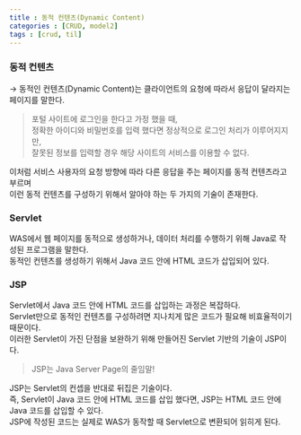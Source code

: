 ```yaml
---
title : 동적 컨텐츠(Dynamic Content)
categories : [CRUD, model2]
tags : [crud, til]
---
```


### 동적 컨텐츠 
→ 동적인 컨텐츠(Dynamic Content)는 클라이언트의 요청에 따라서 응답이 달라지는 페이지를 말한다.<br>
> 포털 사이트에 로그인을 한다고 가정 했을 때, <br>
정확한 아이디와 비밀번호를 입력 했다면 정상적으로 로그인 처리가 이루어지지만,<br> 잘못된 정보를 입력할 경우 해당 사이트의 서비스를 이용할 수 없다.<br>

이처럼 서비스 사용자의 요청 방향에 따라 다른 응답을 주는 페이지를 동적 컨텐츠라고 부르며<br> 이런 동적 컨텐츠를 구성하기 위해서 알아야 하는 두 가지의 기술이 존재한다.

### Servlet
WAS에서 웹 페이지를 동적으로 생성하거나, 데이터 처리를 수행하기 위해 Java로 작성된 프로그램을 말한다.<br>
동적인 컨텐츠를 생성하기 위해서 Java 코드 안에 HTML 코드가 삽입되어 있다.

### JSP
Servlet에서 Java 코드 안에 HTML 코드를 삽입하는 과정은 복잡하다.<br> Servlet만으로 동적인 컨텐츠를 구성하려면 지나치게 많은 코드가 필요해 비효율적이기 때문이다. <br>
이러한 Servlet이 가진 단점을 보완하기 위해 만들어진 Servlet 기반의 기술이 JSP이다.
>JSP는 Java Server Page의 줄임말!<br>

JSP는 Servlet의 컨셉을 반대로 뒤집은 기술이다. <br>
즉, Servlet이 Java 코드 안에 HTML 코드를 삽입 했다면, JSP는 HTML 코드 안에 Java 코드를 삽입할 수 있다. <br>
JSP에 작성된 코드는 실제로 WAS가 동작할 때 Servlet으로 변환되어 읽히게 된다.